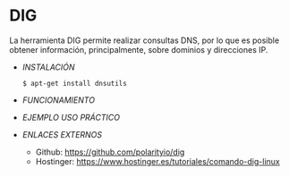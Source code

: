 # **DIG**

La herramienta DIG permite realizar consultas DNS, por lo que es posible obtener información, principalmente, sobre dominios y direcciones IP.

- *INSTALACIÓN*

      $ apt-get install dnsutils

- *FUNCIONAMIENTO*




- *EJEMPLO USO PRÁCTICO*



- *ENLACES EXTERNOS*

  - Github: https://github.com/polarityio/dig
  - Hostinger: https://www.hostinger.es/tutoriales/comando-dig-linux
